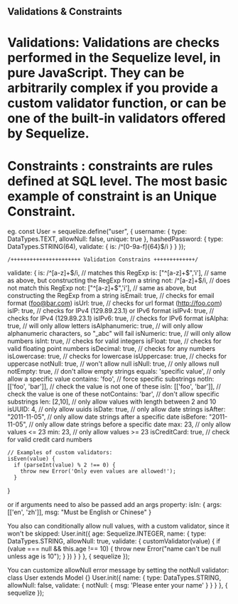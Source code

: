 ## Validations & Constraints
# Validations: Validations are checks performed in the Sequelize level, in pure JavaScript. They can be arbitrarily complex if you provide a custom validator function, or can be one of the built-in validators offered by Sequelize. 
# Constraints : constraints are rules defined at SQL level. The most basic example of constraint is an Unique Constraint. 

eg. 
    const User = sequelize.define("user", {
      username: {
        type: DataTypes.TEXT,
        allowNull: false,
        unique: true
      },
      hashedPassword: {
        type: DataTypes.STRING(64),
        validate: {
          is: /^[0-9a-f]{64}$/i
        }
      }
    });


    /++++++++++++++++++++++ Validation Constrains +++++++++++++/
  validate: {
    is: /^[a-z]+$/i,          // matches this RegExp
    is: ["^[a-z]+$",'i'],     // same as above, but constructing the RegExp from a string
    not: /^[a-z]+$/i,         // does not match this RegExp
    not: ["^[a-z]+$",'i'],    // same as above, but constructing the RegExp from a string
    isEmail: true,            // checks for email format (foo@bar.com)
    isUrl: true,              // checks for url format (http://foo.com)
    isIP: true,               // checks for IPv4 (129.89.23.1) or IPv6 format
    isIPv4: true,             // checks for IPv4 (129.89.23.1)
    isIPv6: true,             // checks for IPv6 format
    isAlpha: true,            // will only allow letters
    isAlphanumeric: true,     // will only allow alphanumeric characters, so "_abc" will fail
    isNumeric: true,          // will only allow numbers
    isInt: true,              // checks for valid integers
    isFloat: true,            // checks for valid floating point numbers
    isDecimal: true,          // checks for any numbers
    isLowercase: true,        // checks for lowercase
    isUppercase: true,        // checks for uppercase
    notNull: true,            // won't allow null
    isNull: true,             // only allows null
    notEmpty: true,           // don't allow empty strings
    equals: 'specific value', // only allow a specific value
    contains: 'foo',          // force specific substrings
    notIn: [['foo', 'bar']],  // check the value is not one of these
    isIn: [['foo', 'bar']],   // check the value is one of these
    notContains: 'bar',       // don't allow specific substrings
    len: [2,10],              // only allow values with length between 2 and 10
    isUUID: 4,                // only allow uuids
    isDate: true,             // only allow date strings
    isAfter: "2011-11-05",    // only allow date strings after a specific date
    isBefore: "2011-11-05",   // only allow date strings before a specific date
    max: 23,                  // only allow values <= 23
    min: 23,                  // only allow values >= 23
    isCreditCard: true,       // check for valid credit card numbers

    // Examples of custom validators:
    isEven(value) {
      if (parseInt(value) % 2 !== 0) {
        throw new Error('Only even values are allowed!');
      }
  }


or if arguments need to also be passed add an args property:
  isIn: {
  args: [['en', 'zh']],
  msg: "Must be English or Chinese"
}

You also can conditionally allow null values, with a custom validator, since it won't be skipped:
User.init({
  age: Sequelize.INTEGER,
  name: {
    type: DataTypes.STRING,
    allowNull: true,
    validate: {
      customValidator(value) {
        if (value === null && this.age !== 10) {
          throw new Error("name can't be null unless age is 10");
        }
      })
    }
  }
}, { sequelize });

You can customize allowNull error message by setting the notNull validator:
class User extends Model {}
User.init({
  name: {
    type: DataTypes.STRING,
    allowNull: false,
    validate: {
      notNull: {
        msg: 'Please enter your name'
      }
    }
  }
}, { sequelize });